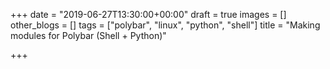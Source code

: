 +++
date = "2019-06-27T13:30:00+00:00"
draft = true
images = []
other_blogs = []
tags = ["polybar", "linux", "python", "shell"]
title = "Making modules for Polybar (Shell + Python)"

+++
